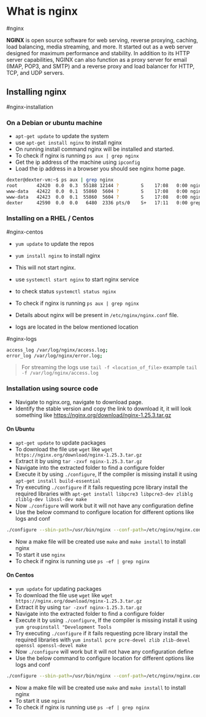 # What is nginx
#nginx

**NGINX** is open source software for web serving, reverse proxying, caching, load balancing, media streaming, and more. It started out as a web server designed for maximum performance and stability. In addition to its HTTP server capabilities, NGINX can also function as a proxy server for email (IMAP, POP3, and SMTP) and a reverse proxy and load balancer for HTTP, TCP, and UDP servers.

## Installing nginx
#nginx-installation

### On a Debian or ubuntu machine

- `apt-get update` to update the system
- use `apt-get install nginx` to install nginx
- On running install command nginx will be installed and started.
- To check if nginx is running `ps aux | grep nginx`
- Get the ip address of the machine using `ipconfig`
- Load the ip address  in a browser you should see nginx home page.

```sh
dexter@dexter-vm:~$ ps aux | grep nginx
root       42420  0.0  0.3  55188 12144 ?        S    17:08   0:00 nginx: master process /usr/sbin/nginx -g daemon on; master_process on;
www-data   42422  0.0  0.1  55860  5604 ?        S    17:08   0:00 nginx: worker process
www-data   42423  0.0  0.1  55860  5604 ?        S    17:08   0:00 nginx: worker process
dexter     42590  0.0  0.0   6480  2336 pts/0    S+   17:11   0:00 grep --color=auto nginx
```

### Installing on a RHEL / Centos
#nginx-centos

- `yum update` to update the repos
- `yum install nginx` to install nginx
- This will not start nginx.
- use `systemctl start nginx` to start nginx service
- to check status `systemctl status nginx`
- To check if nginx is running `ps aux | grep nginx` 

- Details about nginx will be present in `/etc/nginx/nginx.conf` file.
- logs are located in the below mentioned location

#nginx-logs

```sh
access_log /var/log/nginx/access.log;
error_log /var/log/nginx/error.log;
```

> For streaming the logs use `tail -f <location_of_file>` example `tail -f /var/log/nginx/access.log`

### Installation using source code

- Navigate to nginx.org, navigate to download page.
- Identify the stable version and copy the link to download it, it will look something like https://nginx.org/download/nginx-1.25.3.tar.gz

#### On Ubuntu
- `apt-get update` to update packages
- To download the file use `wget` like `wget https://nginx.org/download/nginx-1.25.3.tar.gz`
- Extract it by using `tar -zxvf nginx-1.25.3.tar.gz`
- Navigate into the extracted folder to find a configure folder
- Execute it by using `./configure`, If the compiler is missing install it using `apt-get install build-essential`
- Try executing `./configure` if it fails requesting pcre library install the required libraries with `apt-get install libpcre3 libpcre3-dev zliblg zliblg-dev libssl-dev make`
- Now `./configure` will work but it will not have any configuration define
- Use the below command to configure location for different options like logs and conf

```sh
./configure --sbin-path=/usr/bin/nginx --conf-path=/etc/nginx/nginx.conf --error-log-path=/var/log/nginx/error.log --http-log-path=/var/log/nginx/access.log --with-pcre --pid-path=/var/run/nginx.pid --with-http_ssl_module
```
- Now a make file will be created use `make` and `make install` to install nginx
- To start it use `nginx`
- To check if nginx is running use `ps -ef | grep nginx`


#### On Centos
- `yum update` for updating packages
-  To download the file use `wget` like `wget https://nginx.org/download/nginx-1.25.3.tar.gz`
- Extract it by using `tar -zxvf nginx-1.25.3.tar.gz`
- Navigate into the extracted folder to find a configure folder
- Execute it by using `./configure`,  If the compiler is missing install it using `yum groupinstall "Development Tools`
- Try executing `./configure` if it fails requesting pcre library install the required libraries with `yum install pcre pcre-devel zlib zlib-devel openssl openssl-devel make`
- Now `./configure` will work but it will not have any configuration define
- Use the below command to configure location for different options like logs and conf

```sh
./configure --sbin-path=/usr/bin/nginx --conf-path=/etc/nginx/nginx.conf --error-log-path=/var/log/nginx/error.log --http-log-path=/var/log/nginx/access.log --with-pcre --pid-path=/var/run/nginx.pid --with-http_ssl_module
```

- Now a make file will be created use `make` and `make install` to install nginx
- To start it use `nginx`
- To check if nginx is running use `ps -ef | grep nginx`
